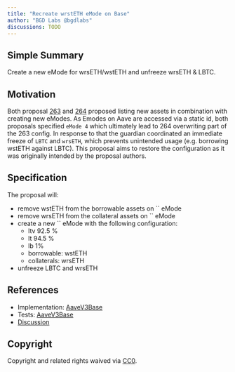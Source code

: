```yaml
---
title: "Recreate wrstETH eMode on Base"
author: "BGD Labs @bgdlabs"
discussions: TODO
---
```


## Simple Summary

Create a new eMode for wrsETH/wstETH and unfreeze wrsETH & LBTC.

## Motivation

Both proposal [263](https://vote.onaave.com/proposal/?proposalId=263&ipfsHash=0x6fba0be9251581b6628c378a8cfef6bba51a0a902528bfc4b0eff92ed14635b8) and [264](https://vote.onaave.com/proposal/?proposalId=264&ipfsHash=0xe8cf37c4fe2b24cbbf6296ff230af6e84185d3749bb8af9c056243bfa1c7188d) proposed listing new assets in combination with creating new eModes.
As Emodes on Aave are accessed via a static id, both proposals specified `eMode 4` which ultimately lead to 264 overwriting part of the 263 config.
In response to that the guardian coordinated an immediate freeze of `LBTC` and `wrsETH`, which prevents unintended usage (e.g. borrowing wstETH against LBTC).
This proposal aims to restore the configuration as it was originally intended by the proposal authors.

## Specification

The proposal will:

- remove wstETH from the borrowable assets on `` eMode
- remove wrsETH from the collateral assets on `` eMode
- create a new `` eMode with the following configuration:
  - ltv 92.5 %
  - lt 94.5 %
  - lb 1%
  - borrowable: wstETH
  - collaterals: wrsETH
- unfreeze LBTC and wrsETH

## References

- Implementation: [AaveV3Base](https://github.com/bgd-labs/aave-proposals-v3/blob/main/src/20250311_AaveV3Base_RecreateWrstETHEModeOnBase/AaveV3Base_RecreateWrstETHEModeOnBase_20250311.sol)
- Tests: [AaveV3Base](https://github.com/bgd-labs/aave-proposals-v3/blob/main/src/20250311_AaveV3Base_RecreateWrstETHEModeOnBase/AaveV3Base_RecreateWrstETHEModeOnBase_20250311.t.sol)
- [Discussion](TODO)

## Copyright

Copyright and related rights waived via [CC0](https://creativecommons.org/publicdomain/zero/1.0/).
